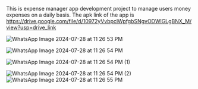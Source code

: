 This is expense manager app development project to manage users money expenses on a daily basis.
The apk link of the app is https://drive.google.com/file/d/10972yVvbpclWpfgbSNgvODWlGLgBNX_M/view?usp=drive_link

![WhatsApp Image 2024-07-28 at 11 26 53 PM](https://github.com/user-attachments/assets/2634fda6-c975-44b5-81bd-ad4e7e87d7f5)

![WhatsApp Image 2024-07-28 at 11 26 54 PM](https://github.com/user-attachments/assets/c63df543-60b4-4654-a30a-4c3c69b6d93a)

![WhatsApp Image 2024-07-28 at 11 26 54 PM (1)](https://github.com/user-attachments/assets/cff80a75-79a5-4217-8eb5-f5babe379c4b)

![WhatsApp Image 2024-07-28 at 11 26 54 PM (2)](https://github.com/user-attachments/assets/d6d12e6c-50d8-46ca-800d-c93771dcfe4a)
![WhatsApp Image 2024-07-28 at 11 26 55 PM](https://github.com/user-attachments/assets/c25a9b53-c8a4-4a4a-9e70-ecb719c1ebe0)

